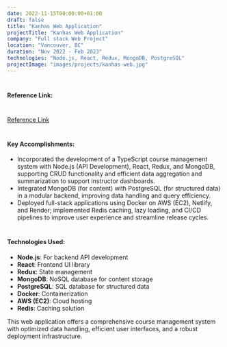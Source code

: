 ```yaml
---
date: 2022-11-15T00:00:00+01:00
draft: false
title: "Kanhas Web Application"
projectTitle: "Kanhas Web Application"
company: "Full stack Web Project"
location: "Vancouver, BC"
duration: "Nov 2022 - Feb 2023"
technologies: "Node.js, React, Redux, MongoDB, PostgreSQL"
projectImage: "images/projects/kanhas-web.jpg"
---
```

<div style="margin-bottom: 40px;"></div>
<div style="margin-bottom: 40px;"></div>

#### Reference Link:
<div style="margin-bottom: 40px;"></div>

[Reference Link](https://github.com/Raulitoflying/CS5610-final-project)

<div style="margin-bottom: 40px;"></div>

#### Key Accomplishments:

- Incorporated the development of a TypeScript course management system with Node.js (API Development), React, Redux, and MongoDB,
supporting CRUD functionality and efficient data aggregation and summarization to support instructor dashboards.
- Integrated MongoDB (for content) with PostgreSQL (for structured data) in a modular backend, improving data handling and query efficiency.
- Deployed full-stack applications using Docker on AWS (EC2), Netlify, and Render; implemented Redis caching, lazy loading, and CI/CD
pipelines to improve user experience and streamline release cycles.

<div style="margin-bottom: 40px;"></div>

#### Technologies Used:
- **Node.js**: For backend API development
- **React**: Frontend UI library
- **Redux**: State management
- **MongoDB**: NoSQL database for content storage
- **PostgreSQL**: SQL database for structured data
- **Docker**: Containerization
- **AWS (EC2)**: Cloud hosting
- **Redis**: Caching solution

This web application offers a comprehensive course management system with optimized data handling, efficient user interfaces, and a robust deployment infrastructure. 